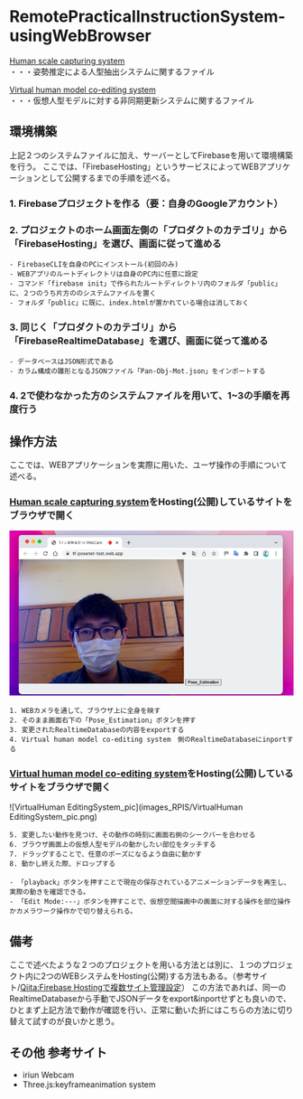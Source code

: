 # RemotePracticalInstructionSystem-usingWebBrowser


[Human scale capturing system](https://github.com/b164NK/RemotePracticalInstructionSystem-usingWebBrowser/tree/master/Human%20scale%20capturing%20system)  
・・・姿勢推定による人型抽出システムに関するファイル

[Virtual human model co-editing system](https://github.com/b164NK/RemotePracticalInstructionSystem-usingWebBrowser/tree/master/Virtual%20human%20model%20co-editing%20system)  
・・・仮想人型モデルに対する非同期更新システムに関するファイル 

## 環境構築

上記２つのシステムファイルに加え、サーバーとしてFirebaseを用いて環境構築を行う。
ここでは、「FirebaseHosting」というサービスによってWEBアプリケーションとして公開するまでの手順を述べる。


### 1. Firebaseプロジェクトを作る（要：自身のGoogleアカウント）  

### 2. プロジェクトのホーム画面左側の「プロダクトのカテゴリ」から「FirebaseHosting」を選び、画面に従って進める  
    - FirebaseCLIを自身のPCにインストール(初回のみ)
    - WEBアプリのルートディレクトリは自身のPC内に任意に設定
    - コマンド「firebase init」で作られたルートディレクトリ内のフォルダ「public」に、２つのうち片方ののシステムファイルを置く
    - フォルダ「public」に既に、index.htmlが置かれている場合は消しておく

### 3. 同じく「プロダクトのカテゴリ」から「FirebaseRealtimeDatabase」を選び、画面に従って進める
    - データベースはJSON形式である
    - カラム構成の雛形となるJSONファイル「Pan-Obj-Mot.json」をインポートする

### 4. 2で使わなかった方のシステムファイルを用いて、1~3の手順を再度行う



## 操作方法

ここでは、WEBアプリケーションを実際に用いた、ユーザ操作の手順について述べる。

### [Human scale capturing system](https://github.com/b164NK/RemotePracticalInstructionSystem-usingWebBrowser/tree/master/Human%20scale%20capturing%20system)をHosting(公開)しているサイトをブラウザで開く

![PoseEstimationSystem_pic](images_RPIS/PoseEstimationSystem_pic.png)

    1. WEBカメラを通して、ブラウザ上に全身を映す  
    2. そのまま画面右下の「Pose_Estimation」ボタンを押す  
    3. 変更されたRealtimeDatabaseの内容をexportする
    4. Virtual human model co-editing system　側のRealtimeDatabaseにinportする


### [Virtual human model co-editing system](https://github.com/b164NK/RemotePracticalInstructionSystem-usingWebBrowser/tree/master/Virtual%20human%20model%20co-editing%20system)をHosting(公開)しているサイトをブラウザで開く  

![VirtualHuman EditingSystem_pic](images_RPIS/VirtualHuman EditingSystem_pic.png)

    5. 変更したい動作を見つけ、その動作の時刻に画面右側のシークバーを合わせる
    6. ブラウザ画面上の仮想人型モデルの動かしたい部位をタッチする
    7. ドラッグすることで、任意のポーズになるよう自由に動かす
    8. 動かし終えた際、ドロップする
    
    - 「playback」ボタンを押すことで現在の保存されているアニメーションデータを再生し、実際の動きを確認できる。
    - 「Edit Mode:---」ボタンを押すことで、仮想空間描画中の画面に対する操作を部位操作かカメラワーク操作かで切り替えられる。
     


## 備考

ここで述べたような２つのプロジェクトを用いる方法とは別に、１つのプロジェクト内に2つのWEBシステムをHosting(公開)する方法もある。（参考サイト/[Qiita:Firebase Hostingで複数サイト管理設定](https://qiita.com/zaburo/items/f0fc863d1eb24cfe5cca)）
この方法であれば、同一のRealtimeDatabaseから手動でJSONデータをexport&inportせずとも良いので、ひとまず上記方法で動作が確認を行い、正常に動いた折にはこちらの方法に切り替えて試すのが良いかと思う。

## その他 参考サイト

* iriun Webcam
* Three.js:keyframeanimation system



